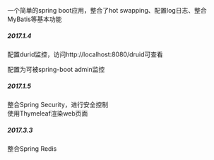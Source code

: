 一个简单的spring boot应用，整合了hot swapping、配置log日志、整合MyBatis等基本功能  


##### 2017.1.4
配置durid监控，访问http://localhost:8080/druid可查看  

配置为可被spring-boot admin监控  



##### 2017.1.5
整合Spring Security，进行安全控制  
使用Thymeleaf渲染web页面  

#####  2017.3.3   
整合Spring Redis
